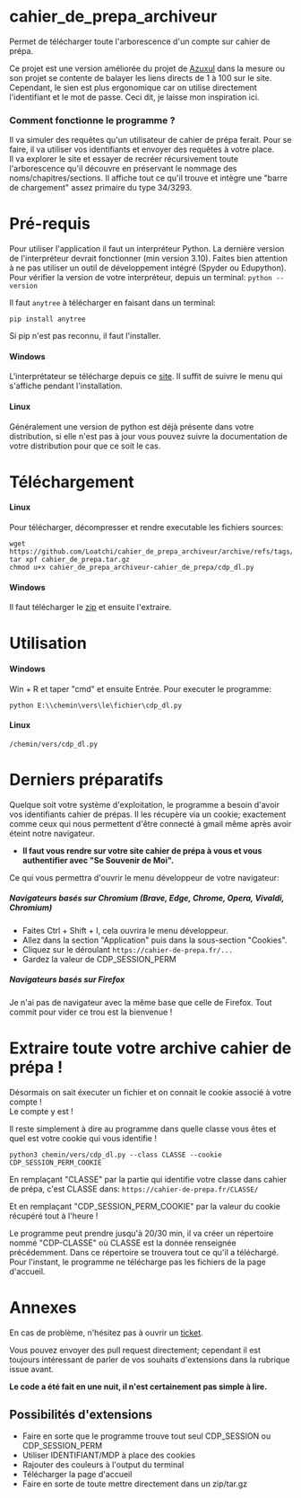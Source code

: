 # cahier_de_prepa_archiveur
Permet de télécharger toute l'arborescence d'un compte sur cahier de prépa.

Ce projet est une version améliorée du projet de [Azuxul](https://github.com/Azuxul/cahier-de-prepa-downloader) dans la mesure ou son projet se contente de balayer les liens directs de 1 à 100 sur le site. Cependant, le sien est plus ergonomique car on utilise directement l'identifiant et le mot de passe. Ceci dit, je laisse mon inspiration ici.

### Comment fonctionne le programme ?

Il va simuler des requêtes qu'un utilisateur de cahier de prépa ferait. Pour se faire, il va utiliser vos identifiants et envoyer des requêtes à votre place.</br>
Il va explorer le site et essayer de recréer récursivement toute l'arborescence qu'il découvre en préservant le nommage des noms/chapitres/sections.
Il affiche tout ce qu'il trouve et intègre une "barre de chargement" assez primaire du type 34/3293.

# Pré-requis

Pour utiliser l'application il faut un interpréteur Python. La dernière version de l'interpréteur devrait fonctionner (min version 3.10).
Faites bien attention à ne pas utiliser un outil de développement intégré (Spyder ou Edupython).
Pour vérifier la version de votre interpréteur, depuis un terminal:
`python --version`

Il faut `anytree` à télécharger en faisant dans un terminal:
```
pip install anytree
```

Si pip n'est pas reconnu, il faut l'installer.

#### Windows

L'interprétateur se télécharge depuis ce [site](https://www.python.org/downloads/). Il suffit de suivre le menu qui s'affiche pendant l'installation.

#### Linux

Généralement une version de python est déjà présente dans votre distribution, si elle n'est pas à jour vous pouvez suivre la documentation de votre distribution pour que ce soit le cas. 

# Téléchargement

#### Linux

Pour télécharger, décompresser et rendre executable les fichiers sources:
```
wget https://github.com/Loatchi/cahier_de_prepa_archiveur/archive/refs/tags/cahier_de_prepa.tar.gz
tar xpf cahier_de_prepa.tar.gz
chmod u+x cahier_de_prepa_archiveur-cahier_de_prepa/cdp_dl.py
```

#### Windows

Il faut télécharger le [zip](https://github.com/Loatchi/cahier_de_prepa_archiveur/releases/tag/cahier_de_prepa) et ensuite l'extraire.

# Utilisation

#### Windows

Win + R et taper "cmd" et ensuite Entrée.
Pour executer le programme:
```
python E:\\chemin\vers\le\fichier\cdp_dl.py
```

#### Linux

```
/chemin/vers/cdp_dl.py
```

# Derniers préparatifs

Quelque soit votre système d'exploitation, le programme a besoin d'avoir vos identifiants cahier de prépas. Il les récupère via un cookie; exactement comme ceux qui nous permettent d'être connecté à gmail même après avoir éteint notre navigateur.
*  __Il faut vous rendre sur votre site cahier de prépa à vous et vous authentifier avec "Se Souvenir de Moi".__

Ce qui vous permettra d'ouvrir le menu développeur de votre navigateur:

##### Navigateurs basés sur Chromium (Brave, Edge, Chrome, Opera, Vivaldi, Chromium)

*  Faites Ctrl + Shift + I, cela ouvrira le menu développeur.
*  Allez dans la section "Application" puis dans la sous-section "Cookies".
*  Cliquez sur le déroulant `https://cahier-de-prepa.fr/...`
*  Gardez la valeur de CDP_SESSION_PERM

##### Navigateurs basés sur Firefox

Je n'ai pas de navigateur avec la même base que celle de Firefox. Tout commit pour vider ce trou est la bienvenue !

# Extraire toute votre archive cahier de prépa !
 
Désormais on sait éxecuter un fichier et on connait le cookie associé à votre compte !</br>
Le compte y est !</br>

Il reste simplement à dire au programme dans quelle classe vous êtes et quel est votre cookie qui vous identifie !</br>
```
python3 chemin/vers/cdp_dl.py --class CLASSE --cookie CDP_SESSION_PERM_COOKIE
```

En remplaçant "CLASSE" par la partie qui identifie votre classe dans cahier de prépa, c'est CLASSE dans:
`https://cahier-de-prepa.fr/CLASSE/`</br>

Et en remplaçant "CDP_SESSION_PERM_COOKIE" par la valeur du cookie récupéré tout à l'heure !</br>

Le programme peut prendre jusqu'à 20/30 min, il va créer un répertoire nommé "CDP-CLASSE" où CLASSE est la donnée renseignée précédemment. Dans ce répertoire se trouvera tout ce qu'il a téléchargé. Pour l'instant, le programme ne télécharge pas les fichiers de la page d'accueil.

# Annexes

En cas de problème, n'hésitez pas à ouvrir un [ticket](https://github.com/Loatchi/cahier_de_prepa_archiveur/issues).</br>

Vous pouvez envoyer des pull request directement; cependant il est toujours intéressant de parler de vos souhaits d'extensions dans la rubrique issue avant.</br>

**Le code a été fait en une nuit, il n'est certainement pas simple à lire.**

## Possibilités d'extensions

*  Faire en sorte que le programme trouve tout seul CDP_SESSION ou CDP_SESSION_PERM
*  Utiliser IDENTIFIANT/MDP à place des cookies
*  Rajouter des couleurs à l'output du terminal
*  Télécharger la page d'accueil
*  Faire en sorte de toute mettre directement dans un zip/tar.gz

 
